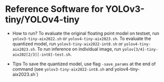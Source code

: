 # Reference Software for YOLOv3-tiny/YOLOv4-tiny

* How to run?
To evaluate the original floating point model on testset, run `yolov3-tiny-aix2022.sh` or `yolov4-tiny-aix2023.sh`.
To evaluate the quantized model, run `yolov3-tiny-aix2022-int8.sh` or `yolov4-tiny-aix2023.sh`.
To run inference on individual image, run `yolov[3/4]-tiny-aix202[2/3][-int8]-test.sh`.

* Tips
To save the quantized model, use flag `-save_params` at the end of command (see `yolov3-tiny-aix2022-int8.sh` and yolov4-tiny-aix2023.sh`)